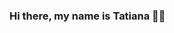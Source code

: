 ### Hi there, my name is Tatiana 👋🏽

<!--
**tcontre/tcontre** is a ✨ _special_ ✨ repository because its `README.md` (this file) appears on your GitHub profile.

Here are some ideas to get you started:

- 🔭 I’m currently working on a problem solving game using Python
- 🌱 I’m currently learning Python 
- 📫 How to reach me: my email is tcontre1@binghamton.edu 
- 😄 Pronouns: she/her/hers
- ⚡ Fun fact: I am a business administration major concentrating in MIS. 
--> 
